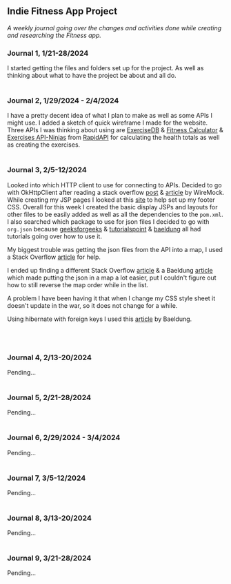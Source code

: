 ## Indie Fitness App Project
*A weekly journal going over the changes and activities done while creating and researching the Fitness app.*

### Journal 1, 1/21-28/2024
I started getting the files and folders set up for the project.
As well as thinking about what to have the project be about and all do.
    <br><br>
### Journal 2, 1/29/2024 - 2/4/2024
I have a pretty decent idea of what I plan to make as well as some APIs I might use.
I added a sketch of quick wireframe I made for the website.
Three APIs I was thinking about using are
[ExerciseDB](https://rapidapi.com/justin-WFnsXH_t6/api/exercisedb/)
& [Fitness Calculator](https://rapidapi.com/malaaddincelik/api/fitness-calculator/)
& [Exercises API-Ninjas](https://rapidapi.com/apininjas/api/exercises-by-api-ninjas/)
from [RapidAPI](https://rapidapi.com/search/fitness) for calculating the health totals as well as creating the exercises.
    <br><br>
### Journal 3, 2/5-12/2024
Looked into which HTTP client to use for connecting to APIs. Decided to go with OkHttpClient after reading a stack overflow [post](https://stackoverflow.com/questions/42392778/okhttp-or-httpclient-which-offers-better-functionality-and-more-efficiency) & [article](https://www.wiremock.io/post/java-http-client-comparison) by WireMock.
While creating my JSP pages I looked at this [site](https://www.freecodecamp.org/news/how-to-keep-your-footer-where-it-belongs-59c6aa05c59c/) to help set up my footer CSS.
Overall for this week I created the basic display JSPs and layouts for other files to be easily added as well as all the dependencies to the `pom.xml`.
I also searched which package to use for json files I decided to go with `org.json` because
[geeksforgeeks](https://www.geeksforgeeks.org/parse-json-java/)
& [tutorialspoint](https://www.tutorialspoint.com/how-can-we-read-a-json-file-in-java)
& [baeldung](https://www.baeldung.com/java-org-json)
all had tutorials going over how to use it.

My biggest trouble was getting the json files from the API into a map, I used a Stack Overflow
[article](https://stackoverflow.com/questions/1568762/accessing-members-of-items-in-a-jsonarray-with-java)
for help.

I ended up finding a different Stack Overflow
[article](https://stackoverflow.com/questions/443499/convert-json-to-map)
& a Baeldung [article](https://www.baeldung.com/java-json-maps-comparison)
which made putting the json in a map a lot easier, put I couldn't figure out how to still reverse the map order while in the list.

A problem I have been having it that when I change my CSS style sheet it doesn't update in the war, so it does not change for a while.

Using hibernate with foreign keys I used this [article](https://www.baeldung.com/hibernate-one-to-many) by Baeldung.

<br><br>
### Journal 4, 2/13-20/2024
Pending...
    <br><br>
### Journal 5, 2/21-28/2024
Pending...
    <br><br>
### Journal 6, 2/29/2024 - 3/4/2024
Pending...
    <br><br>
### Journal 7, 3/5-12/2024
Pending...
    <br><br>
### Journal 8, 3/13-20/2024
Pending...
    <br><br>
### Journal 9, 3/21-28/2024
Pending...